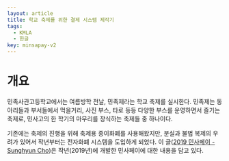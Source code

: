 ```yaml
---
layout: article
title: 학교 축제를 위한 결제 시스템 제작기
tags:
  - KMLA
  - 한글
key: minsapay-v2
---
```


# 개요

민족사관고등학교에서는 여름방학 전날, 민족제라는 학교 축제를 실시한다. 민족제는 동아리들과 부서들에서 먹을거리, 사진 부스, 타로 등등 다양한 부스를 운영하면서 즐기는 축제로, 민사고의 한 학기의 마무리를 장식하는 축제들 중 하나이다.

기존에는 축제의 진행을 위해 축제용 종이화폐를 사용해왔지만, 분실과 불법 복제의 우려가 있어서 작년부터는 전자화폐 시스템을 도입하게 되었다. 이 글([2019 민사페이 - Sunghyun Cho])은 작년(2019년)에 개발한 민사페이에 대한 내용을 담고 있다.

[2019 민사페이 - Sunghyun Cho]: (https://blog.chosunghyun.com/kr-minsapay/)
